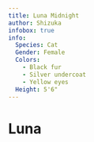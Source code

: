 ```yaml
---
title: Luna Midnight
author: Shizuka
infobox: true
info:
  Species: Cat
  Gender: Female
  Colors:
    - Black fur
    - Silver undercoat
    - Yellow eyes
  Height: 5'6"
---
```


# Luna

